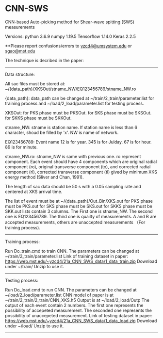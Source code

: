 # CNN-SWS


CNN-based Auto-picking method for Shear-wave spitting (SWS) measurements

Versions:
        python 3.6.9
        numpy 1.19.5
        Tensorflow 1.14.0
        Keras 2.2.5

**Please report confusions/errors to yzcd4@umsystem.edu or sgao@mst.edu

The technique is decribed in the paper:


------------------------------------------------

Data structure:

All sac files must be stored at:
~/{data_path}/XKSOut/stname_NW/EQ123456789/stname_NW.ro

{data_path}:
        data_path can be changed at ~/train/2_train/parameter.list for training process and ~/load/2_load/parameter.list for testing process.

XKSOut:
        for PKS phase must be PKSOut.
        for SKS phase must be SKSOut.
        for SKKS phase must be SKKOut.

stname_NW:
        stname is station name. If station name is less than 6 character, shoud be filled by 'x'.
        NW is name of network.

EQ123456789:
        Event name
        12 is for year.
        345 is for Julday.
        67 is for hour.
        89 is for minute.

stname_NW.ro:
        stname_NW is same with previous one.
        ro represent component.
        Each event should have 4 components which are original radial component (ro), original transverse component (to), and corrected radial component (rl), corrected transverse component (tl) gived by minimum XKS energy method (Sliver and Chan, 1991).



The length of sac data should be 50 s with a 0.05 sampling rate and centered at XKS arrival time.



The list of event must be at ~/{data_path}/Out_Bin/XKS.out
        for PKS phase must be PKS.out
        for SKS phase must be SKS.out
        for SKKS phase must be SKK.out
        lists contain 3 columns.
                The First one is stname_NW.
                The second one is EQ123456789.
                The third one is quailty of measurements. A and B are accepted measurements, others are unaccepted measurements （For training process).


--------------------------------------------------

Training process:

Run Do_train.cmd to train CNN.
The parameters can be changed at ~/train/2_train/parameter.list
Link of training dataset in paper: https://web.mst.edu/~yzcd4/21a_CNN_SWS_data/1_data_train.zip
        Download under ~/train/ 
        Unzip to use it.

---------------------------------------------------


Testing process:

Run Do_load.cmd to run CNN.
The parameters can be changed at ~/load/2_load/parameter.list
CNN model of paper is at ~/train/2_train/2_train/CNN_XKS.h5
Output is at ~/load/2_load/Outp
        The output of each event contain 2 numbers.
        The first one represents the possibility of accepeted measurement.
        The seconded one represents the possibility of unaccepeted measurement.
Link of testing dataset in paper: https://web.mst.edu/~yzcd4/21a_CNN_SWS_data/1_data_load.zip
        Download under ~/load/
        Unzip to use it.

--------------------------------------------------
